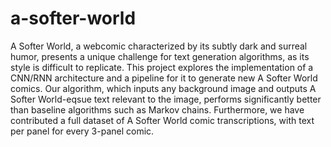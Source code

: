 # a-softer-world
A Softer World, a webcomic characterized by its subtly dark and surreal humor, presents a unique challenge for text generation algorithms, as its style is difficult to replicate. This project explores the implementation of a CNN/RNN architecture and a pipeline for it to generate new A Softer World comics. Our algorithm, which inputs any background image and outputs A Softer World-eqsue text relevant to the image, performs significantly better than baseline algorithms such as Markov chains. Furthermore, we have contributed a full dataset of A Softer World comic transcriptions, with text per panel for every 3-panel comic.
